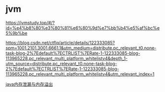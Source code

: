 # jvm

https://jvmstudy.top/#/?id=%e4%b8%80%e3%80%81%e6%80%9d%e7%bb%b4%e5%af%bc%e5%9b%be

https://blog.csdn.net/ctflq/article/details/122333085?spm=1001.2101.3001.6661.1&utm_medium=distribute.pc_relevant_t0.none-task-blog-2%7Edefault%7ECTRLIST%7ERate-1-122333085-blog-113965228.pc_relevant_multi_platform_whitelistv4&depth_1-utm_source=distribute.pc_relevant_t0.none-task-blog-2%7Edefault%7ECTRLIST%7ERate-1-122333085-blog-113965228.pc_relevant_multi_platform_whitelistv4&utm_relevant_index=1

[java内存泄漏与内存溢出](https://www.cnblogs.com/panxuejun/p/5883044.html)

